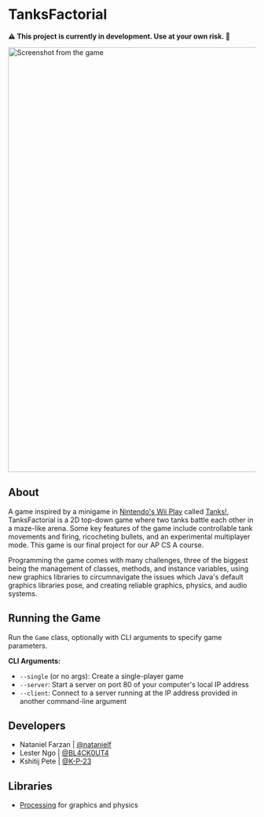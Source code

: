 # TanksFactorial

**:warning: This project is currently in development. Use at your own risk. :construction:**

<img width="864" alt="Screenshot from the game" src="https://user-images.githubusercontent.com/49921489/171510450-c3365652-3ef6-4e8a-9214-a3060ad44faf.png">

## About

A game inspired by a minigame in [Nintendo's Wii Play](https://en.wikipedia.org/wiki/Wii_Play) called [Tanks!](https://en.wikipedia.org/wiki/Wii_Play#Tanks!), TanksFactorial is a 2D top-down game where two tanks battle each other in a maze-like arena. Some key features of the game include controllable tank movements and firing, ricocheting bullets, and an experimental multiplayer mode. This game is our final project for our AP CS A course.

Programming the game comes with many challenges, three of the biggest being the management of classes, methods, and instance variables, using new graphics libraries to circumnavigate the issues which Java's default graphics libraries pose, and creating reliable graphics, physics, and audio systems.

## Running the Game

Run the `Game` class, optionally with CLI arguments to specify game parameters.

**CLI Arguments:**

- `--single` (or no args): Create a single-player game
- `--server`: Start a server on port 80 of your computer's local IP address
- `--client`: Connect to a server running at the IP address provided in another command-line argument

## Developers

- Nataniel Farzan | [@natanielf](https://github.com/natanielf)
- Lester Ngo | [@BL4CK0UT4](https://github.com/BL4CK0UT4)
- Kshitij Pete | [@K-P-23](https://github.com/K-P-23)

## Libraries

- [Processing](https://processing.org/) for graphics and physics
